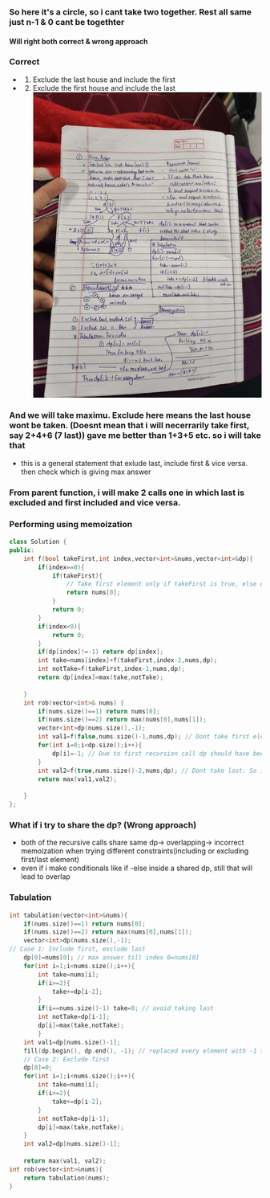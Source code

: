 ### So here it's a circle, so i cant take two together. Rest all same just n-1 & 0 cant be togethter
#### Will right both correct & wrong approach
### Correct
- 1. Exclude the last house and include the first

- 2. Exclude the first house and include the last 
![img](5,6_robber.jpg)
### And we will take maximu. Exclude here means the last house wont be taken. (Doesnt mean that i will necerrarily take first, say 2+4+6 (7 last)) gave me better than 1+3+5 etc. so i will take that

- this is a general statement that exlude last, include first & vice versa. then check which is giving max answer

### From parent function, i will make 2 calls one in which last is excluded and first included and vice versa.

### Performing using memoization
```cpp
class Solution {
public:
    int f(bool takeFirst,int index,vector<int>&nums,vector<int>&dp){
        if(index==0){
            if(takeFirst){
                // Take first element only if takeFirst is true, else explicitly return 0
                return nums[0];
            }
            return 0;
        }
        if(index<0){
            return 0;
        }
        if(dp[index]!=-1) return dp[index];
        int take=nums[index]+f(takeFirst,index-2,nums,dp);
        int notTake=f(takeFirst,index-1,nums,dp);
        return dp[index]=max(take,notTake);

    }
    int rob(vector<int>& nums) {  
        if(nums.size()==1) return nums[0];
        if(nums.size()==2) return max(nums[0],nums[1]);
        vector<int>dp(nums.size(),-1);
        int val1=f(false,nums.size()-1,nums,dp); // Dont take first element. Try to take last (Jaruri nhi ki last leinge, we will try to take, else it depends on take not take dp)
        for(int i=0;i<dp.size();i++){
            dp[i]=-1; // Due to first recursion call dp should have been filled, so replace again by -1
        }
        int val2=f(true,nums.size()-2,nums,dp); // Dont take last. So i started with element-2 (i.e. index-2) skipped last
        return max(val1,val2);

    }
};
```


### What if i try to share the dp? (Wrong approach)
- both of the recursive calls share same dp-> overlapping-> incorrect memoization when trying different constraints(including or excluding first/last element)
- even if i make conditionals like if -else inside a shared dp, still that will lead to overlap

### Tabulation
```cpp
int tabulation(vector<int>&nums){
    if(nums.size()==1) return nums[0];
    if(nums.size()==2) return max(nums[0],nums[1]);
    vector<int>dp(nums.size(),-1);
// Case 1: Include first, exclude last
    dp[0]=nums[0]; // max answer till index 0=nums[0]
    for(int i=1;i<nums.size();i++){
        int take=nums[i];
        if(i>=2){
            take+=dp[i-2];
        }
        if(i==nums.size()-1) take=0; // avoid taking last
        int notTake=dp[i-1];
        dp[i]=max(take,notTake);
        }
    int val1=dp[nums.size()-1];
    fill(dp.begin(), dp.end(), -1); // replaced every element with -1 to avoid voerlap
    // Case 2: Exclude first
    dp[0]=0;
    for(int i=1;i<nums.size();i++){
        int take=nums[i];
        if(i>=2){
            take+=dp[i-2];
        }
        int notTake=dp[i-1];
        dp[i]=max(take,notTake);
    }
    int val2=dp[nums.size()-1];

    return max(val1, val2);
int rob(vector<int>&nums){
    return tabulation(nums);
}
```